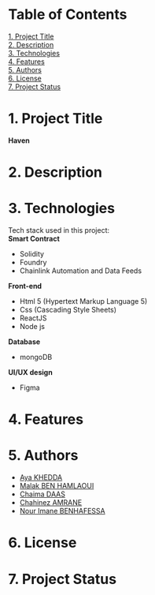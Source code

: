 # Table of Contents
[1. Project Title](https://github.com/aya-kd/Constellation-Hackathon-2023#1-project-title)  
[2. Description](https://github.com/aya-kd/Constellation-Hackathon-2023#2-description)  
[3. Technologies](https://github.com/aya-kd/Constellation-Hackathon-2023#3-technologies)  
[4. Features](https://github.com/aya-kd/Constellation-Hackathon-2023#4-features)  
[5. Authors](https://github.com/aya-kd/Constellation-Hackathon-2023#5-authors)  
[6. License](https://github.com/aya-kd/Constellation-Hackathon-2023#6-license)  
[7. Project Status](https://github.com/aya-kd/Constellation-Hackathon-2023#7-project-status)  

# 1. Project Title  

**Haven**

# 2. Description


# 3. Technologies
Tech stack used in this project:  
**Smart Contract**  
- Solidity  
- Foundry  
- Chainlink Automation and Data Feeds

**Front-end**  
- Html 5 (Hypertext Markup Language 5)  
- Css (Cascading Style Sheets)  
- ReactJS  
- Node js

**Database**  
- mongoDB  

**UI/UX design**  
- Figma  


# 4. Features


# 5. Authors
+ [Aya KHEDDA](https://github.com/aya-kd)  
+ [Malak BEN HAMLAOUI](https://github.com/Mima2001)  
+ [Chaima DAAS](https://github.com/chaima2911)  
+ [Chahinez AMRANE ](https://github.com/ChahinazAmrane)  
+ [Nour Imane BENHAFESSA](https://github.com/nourImen20)  

# 6. License

# 7. Project Status
